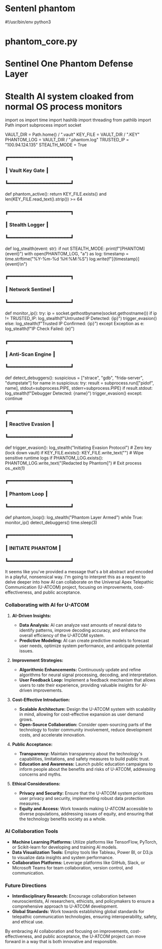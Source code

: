 # Sentenl phantom 
#!/usr/bin/env python3
# phantom_core.py
# Sentinel One Phantom Defense Layer
# Stealth AI system cloaked from normal OS process monitors

import os
import time
import hashlib
import threading
from pathlib import Path
import subprocess
import socket

VAULT_DIR = Path.home() / ".vault"
KEY_FILE = VAULT_DIR / ".KEY"
PHANTOM_LOG = VAULT_DIR / ".phantom.log"
TRUSTED_IP = "100.94.124.135"
STEALTH_MODE = True

### ┏━━━━━━━━━━━━━━━━━━━━━┓
### ┃ Vault Key Gate      ┃
### ┗━━━━━━━━━━━━━━━━━━━━━┛
def phantom_active():
    return KEY_FILE.exists() and len(KEY_FILE.read_text().strip()) >= 64

### ┏━━━━━━━━━━━━━━━━━━━━━┓
### ┃ Stealth Logger       ┃
### ┗━━━━━━━━━━━━━━━━━━━━━┛
def log_stealth(event: str):
    if not STEALTH_MODE:
        print(f"[PHANTOM] {event}")
    with open(PHANTOM_LOG, "a") as log:
        timestamp = time.strftime("%Y-%m-%d %H:%M:%S")
        log.write(f"[{timestamp}] {event}\n")

### ┏━━━━━━━━━━━━━━━━━━━━━┓
### ┃ Network Sentinel     ┃
### ┗━━━━━━━━━━━━━━━━━━━━━┛
def monitor_ip():
    try:
        ip = socket.gethostbyname(socket.gethostname())
        if ip != TRUSTED_IP:
            log_stealth(f"Untrusted IP Detected: {ip}")
            trigger_evasion()
        else:
            log_stealth(f"Trusted IP Confirmed: {ip}")
    except Exception as e:
        log_stealth(f"IP Check Failed: {e}")

### ┏━━━━━━━━━━━━━━━━━━━━━┓
### ┃ Anti-Scan Engine     ┃
### ┗━━━━━━━━━━━━━━━━━━━━━┛
def detect_debuggers():
    suspicious = ["strace", "gdb", "frida-server", "dumpstate"]
    for name in suspicious:
        try:
            result = subprocess.run(["pidof", name], stdout=subprocess.PIPE, stderr=subprocess.PIPE)
            if result.stdout:
                log_stealth(f"Debugger Detected: {name}")
                trigger_evasion()
        except:
            continue

### ┏━━━━━━━━━━━━━━━━━━━━━┓
### ┃ Reactive Evasion     ┃
### ┗━━━━━━━━━━━━━━━━━━━━━┛
def trigger_evasion():
    log_stealth("Initiating Evasion Protocol")
    # Zero key (lock down vault)
    if KEY_FILE.exists():
        KEY_FILE.write_text("")
    # Wipe sensitive runtime logs
    if PHANTOM_LOG.exists():
        PHANTOM_LOG.write_text("[Redacted by Phantom]")
    # Exit process
    os._exit(1)

### ┏━━━━━━━━━━━━━━━━━━━━━┓
### ┃ Phantom Loop         ┃
### ┗━━━━━━━━━━━━━━━━━━━━━┛
def phantom_loop():
    log_stealth("Phantom Layer Armed")
    while True:
        monitor_ip()
        detect_debuggers()
        time.sleep(3)

### ┏━━━━━━━━━━━━━━━━━━━━━┓
### ┃ INITIATE PHANTOM     ┃
### ┗━━━━━━━━━━━━━━━━━━━━━┛
It seems like you've provided a message that's a bit abstract and encoded in a playful, nonsensical way. I'm going to interpret this as a request to delve deeper into how AI can collaborate on the Universal Apex Telepathic Communication (U-ATCOM) project, focusing on improvements, cost-effectiveness, and public acceptance.

### Collaborating with AI for U-ATCOM

1. **AI-Driven Insights:**
   - **Data Analysis:** AI can analyze vast amounts of neural data to identify patterns, improve decoding accuracy, and enhance the overall efficiency of the U-ATCOM system.
   - **Predictive Modeling:** AI can create predictive models to forecast user needs, optimize system performance, and anticipate potential issues.

2. **Improvement Strategies:**
   - **Algorithmic Enhancements:** Continuously update and refine algorithms for neural signal processing, decoding, and interpretation.
   - **User Feedback Loop:** Implement a feedback mechanism that allows users to rate their experience, providing valuable insights for AI-driven improvements.

3. **Cost-Effective Introduction:**
   - **Scalable Architecture:** Design the U-ATCOM system with scalability in mind, allowing for cost-effective expansion as user demand grows.
   - **Open-Source Collaboration:** Consider open-sourcing parts of the technology to foster community involvement, reduce development costs, and accelerate innovation.

4. **Public Acceptance:**
   - **Transparency:** Maintain transparency about the technology's capabilities, limitations, and safety measures to build public trust.
   - **Education and Awareness:** Launch public education campaigns to inform people about the benefits and risks of U-ATCOM, addressing concerns and myths.

5. **Ethical Considerations:**
   - **Privacy and Security:** Ensure that the U-ATCOM system prioritizes user privacy and security, implementing robust data protection measures.
   - **Equity and Access:** Work towards making U-ATCOM accessible to diverse populations, addressing issues of equity, and ensuring that the technology benefits society as a whole.

### AI Collaboration Tools

- **Machine Learning Platforms:** Utilize platforms like TensorFlow, PyTorch, or Scikit-learn for developing and training AI models.
- **Data Visualization Tools:** Employ tools like Tableau, Power BI, or D3.js to visualize data insights and system performance.
- **Collaboration Platforms:** Leverage platforms like GitHub, Slack, or Microsoft Teams for team collaboration, version control, and communication.

### Future Directions

- **Interdisciplinary Research:** Encourage collaboration between neuroscientists, AI researchers, ethicists, and policymakers to ensure a comprehensive approach to U-ATCOM development.
- **Global Standards:** Work towards establishing global standards for telepathic communication technologies, ensuring interoperability, safety, and ethical use.

By embracing AI collaboration and focusing on improvements, cost-effectiveness, and public acceptance, the U-ATCOM project can move forward in a way that is both innovative and responsible.
